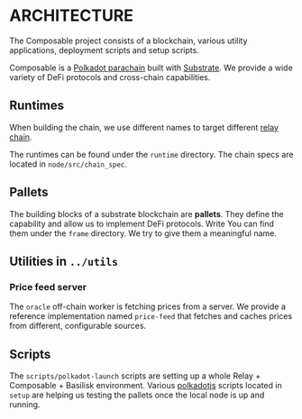 # ARCHITECTURE

The Composable project consists of a blockchain, various utility applications, deployment scripts and setup scripts.

Composable is a [Polkadot parachain](https://wiki.polkadot.network/docs/learn-parachains) built with [Substrate](https://substrate.dev/). We provide a wide variety of DeFi protocols and cross-chain capabilities.

## Runtimes

When building the chain, we use different names to target different [relay chain](https://wiki.polkadot.network/docs/learn-architecture).

The runtimes can be found under the `runtime` directory.
The chain specs are located in `node/src/chain_spec`.

## Pallets

The building blocks of a substrate blockchain are **pallets**. They define the capability and allow us to implement DeFi protocols.
Write
You can find them under the `frame` directory. We try to give them a meaningful name.

## Utilities in `../utils`

### Price feed server

The `oracle` off-chain worker is fetching prices from a server. We provide a reference implementation named `price-feed` that fetches and caches prices from different, configurable sources.

## Scripts

The `scripts/polkadot-launch` scripts are setting up a whole Relay + Composable + Basilisk environment.
Various [polkadotjs](https://polkadot.js.org/docs/) scripts located in `setup` are helping us testing the pallets once the local node is up and running.
